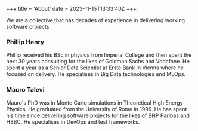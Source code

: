 +++
title = 'About'
date = 2023-11-15T13:33:40Z
+++

We are a collective that has decades of experience in delivering working software projects.

### Phillip Henry
Phillip received his BSc in physics from Imperial College and then spent the next 30 years consulting for the likes of Goldman Sachs and Vodafone.
He spent a year as a Senior Data Scientist at Erste Bank in Vienna where he focused on delivery.
He specialises in Big Data technologies and MLOps.


### Mauro Talevi
Mauro's PhD was in Monte Carlo simulations in Theoretical High Energy Physics. He graduated from the University of Rome in 1996.
He has spent his time since delivering software projects for the likes of BNP Paribas and HSBC.
He specialises in DevOps and test frameworks.

